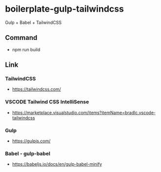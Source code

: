 # boilerplate-gulp-tailwindcss
Gulp + Babel + TailwindCSS  
## Command
- npm run build

## Link
### TailwindCSS
- https://tailwindcss.com/  

### VSCODE Tailwind CSS IntelliSense
- https://marketplace.visualstudio.com/items?itemName=bradlc.vscode-tailwindcss
  
### Gulp
- https://gulpjs.com/

### Babel - gulp-babel
- https://babeljs.io/docs/en/gulp-babel-minify